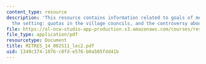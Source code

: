 ```yaml
---
content_type: resource
description: 'This resource contains information related to goals of measurement,
  the setting: quotas in the village councils, and the controversy about quotas.'
file: https://ol-ocw-studio-app-production.s3.amazonaws.com/courses/res-14-002-abdul-latif-jameel-poverty-action-lab-executive-training-evaluating-social-programs-2011-spring-2011/1349c3741076c0fde576b0a505fdd41b_MITRES_14_002S11_lec2.pdf
file_type: application/pdf
resourcetype: Document
title: MITRES_14_002S11_lec2.pdf
uid: 1349c374-1076-c0fd-e576-b0a505fdd41b
---
```

